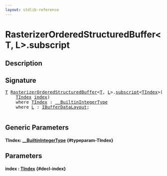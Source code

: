 ```yaml
---
layout: stdlib-reference
---
```


# RasterizerOrderedStructuredBuffer\<T, L\>\.subscript

## Description





## Signature 

<pre>
<a href="/stdlib-reference/types/rasterizerorderedstructuredbuffer-0ahr/index#typeparam-T" class="code_type">T</a> <a href="/stdlib-reference/types/rasterizerorderedstructuredbuffer-0ahr/index" class="code_type">RasterizerOrderedStructuredBuffer</a>&lt;<a href="/stdlib-reference/types/rasterizerorderedstructuredbuffer-0ahr/index#typeparam-T" class="code_type">T</a>, <a href="/stdlib-reference/types/rasterizerorderedstructuredbuffer-0ahr/index#typeparam-L" class="code_type">L</a>&gt;.<a href="/stdlib-reference/types/rasterizerorderedstructuredbuffer-0ahr/subscript">subscript</a>&lt;<a href="/stdlib-reference/types/rasterizerorderedstructuredbuffer-0ahr/subscript#typeparam-TIndex" class="code_type">TIndex</a>&gt;(
    <a href="/stdlib-reference/types/rasterizerorderedstructuredbuffer-0ahr/subscript#typeparam-TIndex" class="code_type">TIndex</a> <a href="/stdlib-reference/types/rasterizerorderedstructuredbuffer-0ahr/subscript#decl-index" class="code_param">index</a>)
    <span class='code_keyword'>where</span> <a href="/stdlib-reference/types/rasterizerorderedstructuredbuffer-0ahr/subscript#typeparam-TIndex" class="code_type">TIndex</a> : <a href="/stdlib-reference/interfaces/0_builtinintegertype-029g/index" class="code_type">__BuiltinIntegerType</a>
    <span class='code_keyword'>where</span> <a href="/stdlib-reference/types/rasterizerorderedstructuredbuffer-0ahr/index#typeparam-L" class="code_type">L</a> : <a href="/stdlib-reference/interfaces/ibufferdatalayout-017b/index" class="code_type">IBufferDataLayout</a>;

</pre>

## Generic Parameters

#### TIndex: [\_\_BuiltinIntegerType](/stdlib-reference/interfaces/0_builtinintegertype-029g/index) {#typeparam-TIndex}

## Parameters

#### index  : [TIndex](/stdlib-reference/types/rasterizerorderedstructuredbuffer-0ahr/subscript#typeparam-TIndex) {#decl-index}

